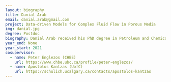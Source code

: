 ```yaml
---
layout: biography
title: Danial Arab
email: danial.arab@gmail.com
project: Data-driven Models for Complex Fluid Flow in Porous Media
img: danial.jpg
degree: Postdoc
biography: Danial Arab received his PhD degree in Petroleum and Chemical Engineering from University of Calgary in April 2021. Danial received various prestigious awards including University of Calgary - Chemical and Petroleum Engineering Graduate Excellence Award for the four successive years (2017 – 2020) and the Mitacs Global Link Research Award. Currently, Danial is working as an industrial postdoctoral fellow under the co-supervision of Professor Peter Englezos (The University of British Columbia) and Professor Apostolos Kantzas (University of Calgary). Danial is developing data-driven models for complex fluid flow in porous media. His research interests include application of nanoparticles to tune fluid flow in porous media and enhanced oil recovery. Danial was national soccer player, goalkeeper, with more than nine years of professional experience.
year_end: None
year_start: 2021
cosupervisor: 
  - name: Peter Englezos (CHBE)
    url: https://www.chbe.ubc.ca/profile/peter-englezos/
  - name: Apostolos Kantzas (UofC)
    url: https://schulich.ucalgary.ca/contacts/apostolos-kantzas
---
```

